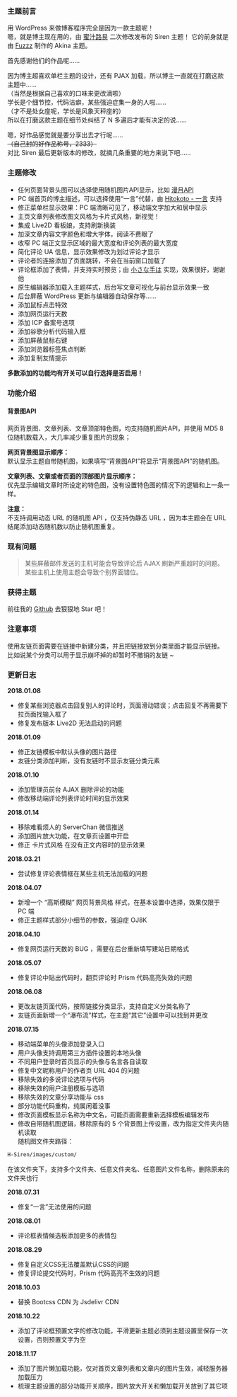 ### 主题前言

用 WordPress 来做博客程序完全是因为一款主题呢！  
嗯，就是博主现在用的，由 [蜜汁路易](https://www.cssplus.org/ "蜜汁路易") 二次修改发布的 Siren 主题！
它的前身就是由 [Fuzzz](http://fui.im/ "Fuzzz") 制作的 Akina 主题。

首先感谢他们的作品呢……

因为博主超喜欢单栏主题的设计，还有 PJAX 加载，所以博主一直就在打磨这款主题中……  
（当然是根据自己喜欢的口味来更改滴啦）  
学长是个细节控，代码洁癖，某些强迫症集一身的人啦……  
（才不是处女座呢，学长是风象天秤座的）  
所以在打磨这款主题在细节处纠结了 N 多遍后才能有决定的说……  

嗯，好作品感觉就是要分享出去才行呢……  
~~（自己封的好作品称号，2333）~~  
对比 Siren 最后更新版本的修改，就摘几条重要的地方来说下吧……  

### 主题修改

- 任何页面背景头图可以选择使用随机图片API显示，比如 [漫月API](https://random.ikmoe.com/ "漫月API")
- PC 端首页的博主描述，可以选择使用“一言”代替，由 [Hitokoto - 一言](http://hitokoto.cn/ "Hitokoto - 一言") 支持
- 修正菜单栏显示效果：PC 端清晰可见了，移动端文字加大和居中显示
- 主页文章列表修改图文风格为卡片式风格，新视觉！
- 集成 Live2D 看板娘，支持刷新换装
- 加深文章内容文字颜色和增大字体，阅读不费眼了
- 收窄 PC 端正文显示区域的最大宽度和评论列表的最大宽度
- 简化评论 UA 信息，显示效果修改为划过评论才显示
- 评论者的连接添加了页面跳转，不会在当前窗口加载了
- 评论框添加了表情，并支持实时预览；由 [小さな手は](http://www.littlehands.site/ "小さな手は") 实现，效果很好，谢谢他
- 原生编辑器添加载入主题样式，后台写文章可视化与前台显示效果一致
- 后台屏蔽 WordPress 更新与编辑器自动保存等……
- 添加鼠标点击特效
- 添加网页运行天数
- 添加 ICP 备案号选项
- 添加谷歌分析代码输入框
- 添加屏蔽鼠标右键
- 添加浏览器标签焦点判断
- 添加复制友情提示

**多数添加的功能均有开关可以自行选择是否启用！**

### 功能介绍

#### 背景图API

网页背景图、文章列表、文章顶部特色图，均支持随机图片API，并使用 MD5 8 位随机数载入，大几率减少重复图片的现象；

**网页背景图显示顺序：**  
默认显示主题自带随机图，如果填写“背景图API”将显示“背景图API”的随机图。

**文章列表、文章或者页面的顶部图片显示顺序：**  
优先显示编辑文章时所设定的特色图，没有设置特色图的情况下的逻辑和上一条一样。

**注意：**  
不支持调用动态 URL 的随机图 API ，仅支持伪静态 URL ，因为本主题会在 URL 结尾添加动态随机数以防止随机图重复。

### 现有问题
> 某些屏蔽邮件发送的主机可能会导致评论后 AJAX 刷新严重超时的问题。  
某些主机上使用主题会导致个别界面错位。

### 获得主题
前往我的 [Github](https://github.com/galnetwen/H-Siren "Github") 去狠狠地 Star 吧！

### 注意事项

使用友链页面需要在链接中新建分类，并且把链接放到分类里面才能显示链接。  
比如说某个分类可以用于显示崩坏掉的却暂时不撤销的友链 ~

### 更新日志
**2018.01.08**
- 修复某些浏览器点击回复别人的评论时，页面滑动错误；点击回复不再需要下拉页面找输入框了
- 修复发布版本 Live2D 无法启动的问题

**2018.01.09**
- 修正友链模板中默认头像的图片路径
- 友链分类添加判断，没有友链时不显示友链分类元素

**2018.01.10**
- 添加管理员前台 AJAX 删除评论的功能
- 修改移动端评论列表评论时间的显示效果

**2018.01.14**
- 移除难看烦人的 ServerChan 微信推送
- 添加图片放大功能，在文章页设置中开启
- 修正 卡片式风格 在没有正文内容时的显示效果

**2018.03.21**
- 尝试修复评论表情框在某些主机无法加载的问题

**2018.04.07**
- 新增一个 “高斯模糊” 网页背景风格 样式，在基本设置中选择，效果仅限于 PC 端
- 修正主题样式部分小细节的参数，强迫症 OJ8K

**2018.04.10**
- 修复网页运行天数的 BUG ，需要在后台重新填写建站日期格式  

**2018.05.07**
- 修复评论中贴出代码时，翻页评论时 Prism 代码高亮失效的问题  

**2018.06.08**
- 更改友链页面代码，按照链接分类显示，支持自定义分类名称了  
- 友链页面新增一个“瀑布流”样式，在主题“其它”设置中可以找到并更改  

**2018.07.15**
- 移动端菜单的头像添加登录入口
- 用户头像支持调用第三方插件设置的本地头像
- 不同用户登录时首页显示的头像与名言各自读取
- 修复中文昵称用户的作者页 URL 404 的问题
- 移除失效的多说评论选项与代码
- 移除失效的用户注册模板与选项
- 移除失效的文章分享功能与 css
- 部分功能代码重构，纯属闲着没事
- 修改页面模板显示名称为中文名，可能页面需要重新选择模板编辑发布
- 修改自带随机图逻辑，移除原有的 5 个背景图上传设置，改为指定文件夹内随机读取  
随机图文件夹路径：
```html
H-Siren/images/custom/
```
在该文件夹下，支持多个文件夹、任意文件夹名、任意图片文件名称，删除原来的文件夹也行

**2018.07.31**
- 修复“一言”无法使用的问题  

**2018.08.01**
- 评论框表情候选板添加更多的表情包  

**2018.08.29**
- 修复自定义CSS无法覆盖默认CSS的问题
- 修复评论提交代码时，Prism 代码高亮不生效的问题  

**2018.10.03**
- 替换 Bootcss CDN 为 Jsdelivr CDN

**2018.10.22**
- 添加了评论框预置文字的修改功能，平滑更新主题必须到主题设置里保存一次设置，否则预置文字为空

**2018.11.17**
- 添加了图片懒加载功能，仅对首页文章列表和文章内的图片生效，减轻服务器加载压力
- 梳理主题设置的部分功能开关顺序，图片放大开关和懒加载开关放到了其它项
